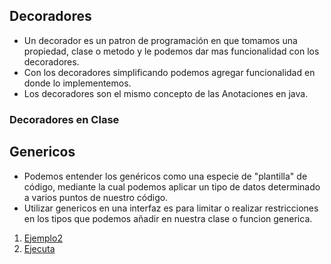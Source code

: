 ## Decoradores
- Un decorador es un patron de programación en que tomamos una propiedad, clase o metodo y le podemos dar mas funcionalidad con los decoradores.
- Con los decoradores simplificando podemos agregar funcionalidad en donde lo implementemos.
- Los decoradores son el mismo concepto de las Anotaciones en java.

### Decoradores en Clase

## Genericos
- Podemos entender los genéricos como una especie de "plantilla" de código, mediante la cual podemos aplicar un tipo de datos determinado a varios puntos de nuestro código.
- Utilizar genericos en una interfaz es para limitar o realizar restricciones en los tipos que podemos añadir en nuestra clase o funcion generica.
1. [Ejemplo2](ejemplo2)
2. [Ejecuta](https://repl.it/@gnujavasergio/22genericos)
